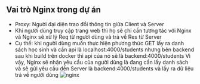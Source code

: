 ## Vai trò Nginx trong dự án
- Proxy: Người đại diện trao đổi thông tin giữa Client và Server
- Khi người dùng truy cập trang web thì họ sẽ chỉ cần tương tác với Nginx và Nginx sẽ xử lý Req từ người dùng và trả về Res từ Server
- Cụ thể: khi người dùng muốn thực hiện phương thức GET lấy ra danh sách học sinh và cần api là localhost:4000/students nhưng bên backend sau khi build trên docker thì api của nó sẽ là backend:4000/students
  Vì vậy, Nginx sẽ nhận yêu cầu của người dùng là đang cần lấy danh sách và sẽ gửi yêu cầu đến Server là backend:4000/students và lấy ra dữ liệu trả về người dùng
  ![nginx](https://images.viblo.asia/d3840ae5-fa0b-47fd-aec5-e27c0075ab1b.png)

